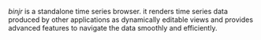 _binjr_ is a standalone time series browser. it renders time series data produced by other applications as dynamically editable views and provides advanced features to navigate the data smoothly and efficiently.